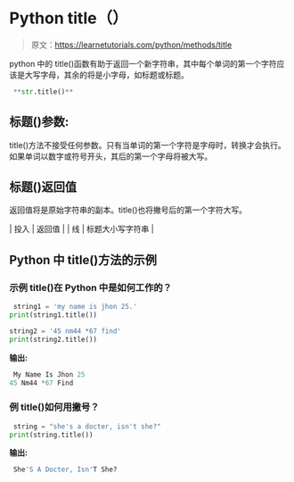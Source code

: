 # Python title（）

> 原文：<https://learnetutorials.com/python/methods/title>

python 中的 title()函数有助于返回一个新字符串，其中每个单词的第一个字符应该是大写字母，其余的将是小字母，如标题或标题。

```py
 **str.title()** 

```

## 标题()参数:

title()方法不接受任何参数。只有当单词的第一个字符是字母时，转换才会执行。如果单词以数字或符号开头，其后的第一个字母将被大写。

## 标题()返回值

返回值将是原始字符串的副本。title()也将撇号后的第一个字符大写。

| 投入 | 返回值 |
| 线 | 标题大小写字符串 |

## Python 中 title()方法的示例

### 示例 title()在 Python 中是如何工作的？

```py
 string1 = 'my name is jhon 25.'
print(string1.title())

string2 = '45 nm44 *67 find'
print(string2.title()) 

```

**输出:**

```py
 My Name Is Jhon 25
45 Nm44 *67 Find 
```

### 例 title()如何用撇号？

```py
 string = "she's a docter, isn't she?"
print(string.title()) 

```

**输出:**

```py
 She'S A Docter, Isn'T She? 
```